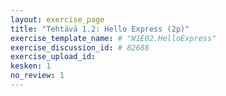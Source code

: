 ```yaml
---
layout: exercise_page
title: "Tehtävä 1.2: Hello Express (2p)"
exercise_template_name: # "W1E02.HelloExpress"
exercise_discussion_id: # 82688
exercise_upload_id: 
kesken: 1
no_review: 1
---
```


